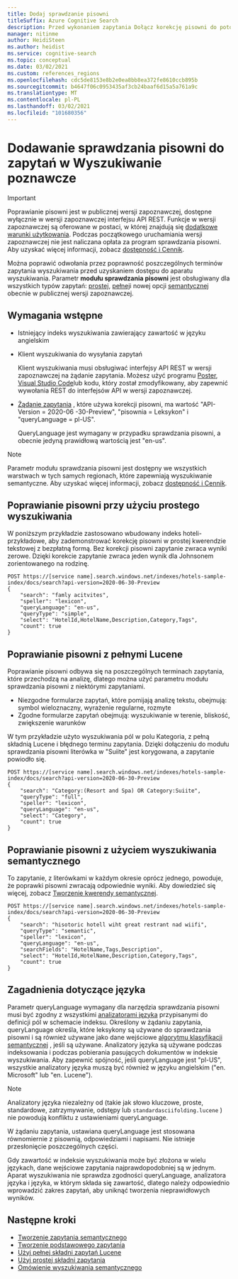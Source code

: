 ```yaml
---
title: Dodaj sprawdzanie pisowni
titleSuffix: Azure Cognitive Search
description: Przed wykonaniem zapytania Dołącz korekcję pisowni do potoku zapytania, aby naprawić literówki.
manager: nitinme
author: HeidiSteen
ms.author: heidist
ms.service: cognitive-search
ms.topic: conceptual
ms.date: 03/02/2021
ms.custom: references_regions
ms.openlocfilehash: cdc5de8153e8b2e0ea8bb8ea372fe8610ccb895b
ms.sourcegitcommit: b4647f06c0953435af3cb24baaf6d15a5a761a9c
ms.translationtype: MT
ms.contentlocale: pl-PL
ms.lasthandoff: 03/02/2021
ms.locfileid: "101680356"
---
```

# <a name="add-spell-check-to-queries-in-cognitive-search"></a>Dodawanie sprawdzania pisowni do zapytań w Wyszukiwanie poznawcze

> [!IMPORTANT]
> Poprawianie pisowni jest w publicznej wersji zapoznawczej, dostępne wyłącznie w wersji zapoznawczej interfejsu API REST. Funkcje w wersji zapoznawczej są oferowane w postaci, w której znajdują się [dodatkowe warunki użytkowania](https://azure.microsoft.com/support/legal/preview-supplemental-terms/). Podczas początkowego uruchamiania wersji zapoznawczej nie jest naliczana opłata za program sprawdzania pisowni. Aby uzyskać więcej informacji, zobacz [dostępność i Cennik](semantic-search-overview.md#availability-and-pricing).

Można poprawić odwołania przez poprawność poszczególnych terminów zapytania wyszukiwania przed uzyskaniem dostępu do aparatu wyszukiwania. Parametr **modułu sprawdzania pisowni** jest obsługiwany dla wszystkich typów zapytań: [prostej](query-simple-syntax.md), [pełnej](query-lucene-syntax.md)i nowej opcji [semantycznej](semantic-how-to-query-request.md) obecnie w publicznej wersji zapoznawczej.

## <a name="prerequisites"></a>Wymagania wstępne

+ Istniejący indeks wyszukiwania zawierający zawartość w języku angielskim

+ Klient wyszukiwania do wysyłania zapytań

  Klient wyszukiwania musi obsługiwać interfejsy API REST w wersji zapoznawczej na żądanie zapytania. Możesz użyć programu [Poster](search-get-started-rest.md), [Visual Studio Code](search-get-started-vs-code.md)lub kodu, który został zmodyfikowany, aby zapewnić wywołania REST do interfejsów API w wersji zapoznawczej.

+ [Żądanie zapytania](/rest/api/searchservice/preview-api/search-documents) , które używa korekcji pisowni, ma wartość "API-Version = 2020-06 -30-Preview", "pisownia = Leksykon" i "queryLanguage = pl-US".

  QueryLanguage jest wymagany w przypadku sprawdzania pisowni, a obecnie jedyną prawidłową wartością jest "en-us".

> [!Note]
> Parametr modułu sprawdzania pisowni jest dostępny we wszystkich warstwach w tych samych regionach, które zapewniają wyszukiwanie semantyczne. Aby uzyskać więcej informacji, zobacz [dostępność i Cennik](semantic-search-overview.md#availability-and-pricing).

## <a name="spell-correction-with-simple-search"></a>Poprawianie pisowni przy użyciu prostego wyszukiwania

W poniższym przykładzie zastosowano wbudowany indeks hoteli-przykładowe, aby zademonstrować korekcję pisowni w prostej kwerendzie tekstowej z bezpłatną formą. Bez korekcji pisowni zapytanie zwraca wyniki zerowe. Dzięki korekcie zapytanie zwraca jeden wynik dla Johnsonem zorientowanego na rodzinę.

```http
POST https://[service name].search.windows.net/indexes/hotels-sample-index/docs/search?api-version=2020-06-30-Preview
{
    "search": "famly acitvites",
    "speller": "lexicon",
    "queryLanguage": "en-us",
    "queryType": "simple",
    "select": "HotelId,HotelName,Description,Category,Tags",
    "count": true
}
```

## <a name="spell-correction-with-full-lucene"></a>Poprawianie pisowni z pełnymi Lucene

Poprawianie pisowni odbywa się na poszczególnych terminach zapytania, które przechodzą na analizę, dlatego można użyć parametru modułu sprawdzania pisowni z niektórymi zapytaniami.

+ Niezgodne formularze zapytań, które pomijają analizę tekstu, obejmują: symbol wieloznaczny, wyrażenie regularne, rozmyte
+ Zgodne formularze zapytań obejmują: wyszukiwanie w terenie, bliskość, zwiększenie warunków

W tym przykładzie użyto wyszukiwania pól w polu Kategoria, z pełną składnią Lucene i błędnego terminu zapytania. Dzięki dołączeniu do modułu sprawdzania pisowni literówka w "Suiite" jest korygowana, a zapytanie powiodło się.

```http
POST https://[service name].search.windows.net/indexes/hotels-sample-index/docs/search?api-version=2020-06-30-Preview
{
    "search": "Category:(Resort and Spa) OR Category:Suiite",
    "queryType": "full",
    "speller": "lexicon",
    "queryLanguage": "en-us",
    "select": "Category",
    "count": true
}
```

## <a name="spell-correction-with-semantic-search"></a>Poprawianie pisowni z użyciem wyszukiwania semantycznego

To zapytanie, z literówkami w każdym okresie oprócz jednego, powoduje, że poprawki pisowni zwracają odpowiednie wyniki. Aby dowiedzieć się więcej, zobacz [Tworzenie kwerendy semantycznej](semantic-how-to-query-request.md).

```http
POST https://[service name].search.windows.net/indexes/hotels-sample-index/docs/search?api-version=2020-06-30-Preview     
{
    "search": "hisotoric hotell wiht great restrant nad wiifi",
    "queryType": "semantic",
    "speller": "lexicon",
    "queryLanguage": "en-us",
    "searchFields": "HotelName,Tags,Description",
    "select": "HotelId,HotelName,Description,Category,Tags",
    "count": true
}
```

## <a name="language-considerations"></a>Zagadnienia dotyczące języka

Parametr queryLanguage wymagany dla narzędzia sprawdzania pisowni musi być zgodny z wszystkimi [analizatorami języka](index-add-language-analyzers.md) przypisanymi do definicji pól w schemacie indeksu. Określony w żądaniu zapytania, queryLanguage określa, które leksykony są używane do sprawdzania pisowni i są również używane jako dane wejściowe [algorytmu klasyfikacji semantycznej](semantic-how-to-query-response.md) , jeśli są używane. Analizatory języka są używane podczas indeksowania i podczas pobierania pasujących dokumentów w indeksie wyszukiwania. Aby zapewnić spójność, jeśli queryLanguage jest "pl-US", wszystkie analizatory języka muszą być również w języku angielskim ("en. Microsoft" lub "en. Lucene"). 

> [!NOTE]
> Analizatory języka niezależny od (takie jak słowo kluczowe, proste, standardowe, zatrzymywanie, odstępy lub `standardasciifolding.lucene` ) nie powodują konfliktu z ustawieniami queryLanguage.

W żądaniu zapytania, ustawiana queryLanguage jest stosowana równomiernie z pisownią, odpowiedziami i napisami. Nie istnieje przesłonięcie poszczególnych części.

Gdy zawartość w indeksie wyszukiwania może być złożona w wielu językach, dane wejściowe zapytania najprawdopodobniej są w jednym. Aparat wyszukiwania nie sprawdza zgodności queryLanguage, analizatora języka i języka, w którym składa się zawartość, dlatego należy odpowiednio wprowadzić zakres zapytań, aby uniknąć tworzenia nieprawidłowych wyników.

## <a name="next-steps"></a>Następne kroki

+ [Tworzenie zapytania semantycznego](semantic-how-to-query-request.md)
+ [Tworzenie podstawowego zapytania](search-query-create.md)
+ [Użyj pełnej składni zapytań Lucene](query-Lucene-syntax.md)
+ [Użyj prostej składni zapytania](query-simple-syntax.md)
+ [Omówienie wyszukiwania semantycznego](semantic-search-overview.md)